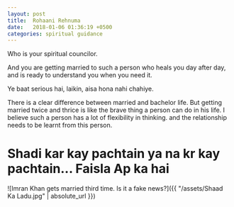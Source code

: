 ```yaml
---
layout: post
title:  Rohaani Rehnuma
date:   2018-01-06 01:36:19 +0500
categories: spiritual guidance
---
```


 Who is your spiritual councilor. 
 
 And you are getting married to such a person who heals you day after day, and is ready to understand you when you need it.
 
 Ye baat serious hai, laikin, aisa hona nahi chahiye.
 
 
 There is a clear difference between married and bachelor life. But getting married twice and thrice is like the brave thing
 a person can do in his life. I believe such a person has a lot of flexibility in thinking. and the relationship needs to be learnt
 from this person.
 
 <h1>Shadi kar kay pachtain ya na kr kay pachtain... Faisla Ap ka hai</h1>
 

![Imran Khan gets married third time. Is it a fake news?]({{ "/assets/Shaad Ka Ladu.jpg" | absolute_url }})

<script async src="https://www.googletagmanager.com/gtag/js?id=UA-111866331-1"></script> <script> window.dataLayer = window.dataLayer || []; function gtag(){dataLayer.push(arguments);} gtag('js', new Date()); gtag('config', 'UA-111866331-1'); </script>
